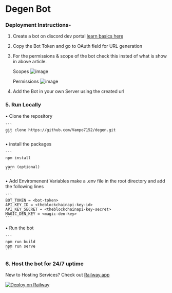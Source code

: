 # Degen Bot

### Deployment Instructions- 

1. Create a bot on discord dev portal [learn basics here](<https://dev.to/vishnudileesh/building-a-discord-bot-basic-setups-4a53>)

2. Copy the Bot Token and go to OAuth field for URL generation

3. For the permissions & scope of the bot check this insted of what is show in above article. 

    Scopes
    ![image](https://user-images.githubusercontent.com/64301340/159311861-265af1db-0bec-418f-b0eb-7605f945217f.png)

    Permissions
    ![image](https://user-images.githubusercontent.com/64301340/159312215-960e614c-8821-4775-8ba9-123fc92a3b3a.png)

4. Add the Bot in your own Server using the created url

### 5. Run Locally

 • Clone the repository

    ```
    git clone https://github.com/Vampo7152/degen.git
    ```

 • install the packages

    ```
    npm install

    yarn (optional)
    ```
  
 • Add Enviromenent Variables
    make a .env file in the root directory
    and add the following lines

    ```
    BOT_TOKEN = <bot-token>
    API_KEY_ID = <theblockchainapi-key-id>
    API_KEY_SECRET = <theblockchainapi-key-secret>
    MAGIC_DEN_KEY = <magic-den-key>
    ```

 • Run the bot

    ```
    npm run build
    npm run serve
    ```

### 6. Host the bot for 24/7 uptime

New to Hosting Services? Check out [Railway.app](https://railway.app?referralCode=vamp)

[![Deploy on Railway](https://railway.app/button.svg)](https://railway.app/new/template/SlXi1G?referralCode=vamp)
